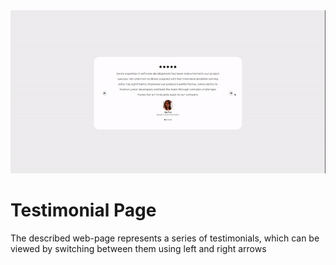 
<div align="center"><img src="screenshots/progress_bar_demo.gif" alt="Demo of the project"/></div>

# Testimonial Page

The described web-page represents a series of testimonials, which can be viewed by switching between them using left and right arrows